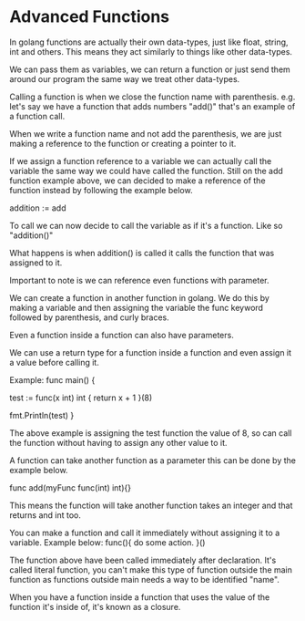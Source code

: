 # Advanced Functions

In golang functions are actually their own data-types, just like float, string, int and others. This means they act similarly to things like other data-types.

We can pass them as variables, we can return a function or just send them around our program the same way we treat other data-types.

Calling a function is when we close the function name with parenthesis. e.g. let's say we have a function that adds numbers "add()" that's an example of a function call.

When we write a function name and not add the parenthesis, we are just making a reference to the function or creating a pointer to it.

If we assign a function reference to a variable we can actually call the variable the same way we could have called the function.
Still on the add function example above, we can decided to make a reference of the function instead by following the example below.

addition := add

To call we can now decide to call the variable as if it's a function. Like so "addition()"

What happens is when addition() is called it calls the function that was assigned to it.

Important to note is we can reference even functions with parameter.

We can create a function in another function in golang. We do this by making a variable and then assigning the variable the func keyword followed by parenthesis, and curly braces.

Even a function inside a function can also have parameters.

We can use a return type for a function inside a function and even assign it a value before calling it.

Example:
func main() {

 test := func(x int) int  {
  return x + 1
 }(8)

 fmt.Println(test)
}

The above example is assigning the test function the value of 8, so can call the function without having to assign any other value to it.

A function can take another function as a parameter this can be done by the example below.

func add(myFunc func(int) int){}

This means the function will take another function takes an integer and that returns and int too.

You can make a function and call it immediately without assigning it to a variable.
Example below:
    func(){
        do some action.
    }()

The function above have been called immediately after declaration. It's called literal function, you can't make this type of function outside the main function as functions outside main needs a way to be identified "name".

When you have a function inside a function that uses the value of the function it's inside of, it's known as a closure.
